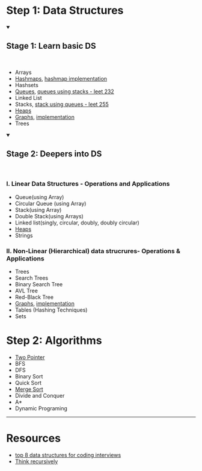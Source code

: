 # Step 1: Data Structures

<details open>
<summary>
  
  ## Stage 1: Learn basic DS
  
  </summary>
<br>
  
  
- Arrays
- [Hashmaps](https://youtu.be/ea8BRGxGmlA), [hashmap implementation](https://github.com/bishtabhinavsingh/algorithms_py/blob/main/hashmap_implementation.ipynb)
- Hashsets
- [Queues](https://github.com/bishtabhinavsingh/algorithms_py/blob/main/Queue_Heap_Graph_implementation.ipynb), [queues using stacks - leet 232](https://github.com/bishtabhinavsingh/algorithms_py/blob/main/queue_using_stacks-leetcode-232)
- Linked List
- Stacks, [stack using queues - leet 255](https://github.com/bishtabhinavsingh/algorithms_py/blob/main/stack_using_queues-leetcode-225)
- [Heaps](https://www.youtube.com/watch?v=t0Cq6tVNRBA)
- [Graphs](https://www.educative.io/edpresso/what-is-an-adjacency-list), [implementation](https://www.educative.io/edpresso/how-to-implement-a-graph-in-python)
- Trees
  
  
</details>




<details open>
<summary>
  
  
  ## Stage 2: Deepers into DS
  
  
</summary>
<br>
  
  
### I. Linear Data Structures - Operations and Applications

- Queue(using Array)
- Circular Queue (using Array)
- Stack(using Array)
- Double Stack(using Arrays)
- Linked list(singly, circular, doubly, doubly circular)
- [Heaps](https://www.youtube.com/watch?v=t0Cq6tVNRBA)
- Strings

### II. Non-Linear (Hierarchical) data strucrures- Operations & Applications

- Trees
- Search Trees
- Binary Search Tree
- AVL Tree
- Red-Black Tree
- [Graphs](https://www.educative.io/edpresso/what-is-an-adjacency-list), [implementation](https://www.educative.io/edpresso/how-to-implement-a-graph-in-python)
- Tables (Hashing Techniques)
- Sets
  
    
</details>



# Step 2: Algorithms
- [Two Pointer](https://www.codingninjas.com/blog/2021/07/20/what-is-a-two-pointer-technique/)
- BFS
- DFS
- Binary Sort
- Quick Sort
- [Merge Sort](https://www.journaldev.com/31541/merge-sort-algorithm-java-c-python)
- Divide and Conquer
- A*
- Dynamic Programing

------------

# Resources

- [top 8 data structures for coding interviews](https://www.youtube.com/watch?v=uhYq27iSk9s)
- [Think recursively](https://www.sanfoundry.com/data-structure-questions-answers-recursion/)

